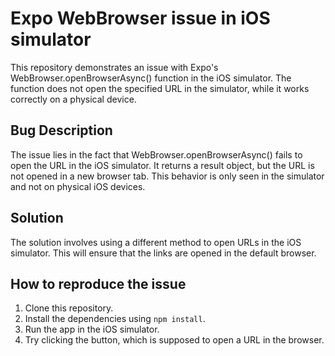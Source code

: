 # Expo WebBrowser issue in iOS simulator

This repository demonstrates an issue with Expo's WebBrowser.openBrowserAsync() function in the iOS simulator. The function does not open the specified URL in the simulator, while it works correctly on a physical device.

## Bug Description

The issue lies in the fact that WebBrowser.openBrowserAsync() fails to open the URL in the iOS simulator. It returns a result object, but the URL is not opened in a new browser tab. This behavior is only seen in the simulator and not on physical iOS devices.

## Solution

The solution involves using a different method to open URLs in the iOS simulator. This will ensure that the links are opened in the default browser.

## How to reproduce the issue

1. Clone this repository.
2. Install the dependencies using `npm install`.
3. Run the app in the iOS simulator.
4. Try clicking the button, which is supposed to open a URL in the browser.